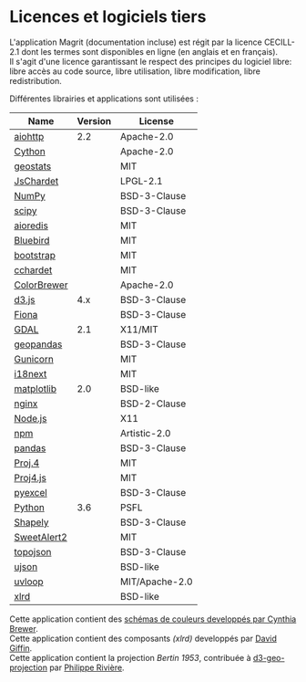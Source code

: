 # Licences et logiciels tiers

L'application Magrit (documentation incluse) est régit par la licence CECILL-2.1 dont les termes sont disponibles en ligne (en anglais et en français).  
Il s'agit d'une licence garantissant le respect des principes du logiciel libre: libre accès au code source, libre utilisation, libre modification, libre redistribution.

Différentes librairies et applications sont utilisées :

| Name                                                  | Version | License        |
|-------------------------------------------------------|---------|----------------|
| [aiohttp](http://aiohttp.readthedocs.io)              | 2.2     | Apache-2.0     |
| [Cython](http://cython.org)                           |         | Apache-2.0     |
| [geostats](https://github.com/simogeo/geostats)       |         | MIT            |
| [JsChardet](https://github.com/aadsm/jschardet)       |         | LPGL-2.1       |
| [NumPy](http://www.numpy.org/)                        |         | BSD-3-Clause   |
| [scipy](https://scipy.org/scipylib/)                  |         | BSD-3-Clause   |
| [aioredis](https://github.com/aio-libs/aioredis)      |         | MIT            |
| [Bluebird](bluebirdjs.com)                            |         | MIT            |
| [bootstrap](https://getbootstrap.com/docs/3.3/)       |         | MIT            |
| [cchardet](https://github.com/PyYoshi/cChardet)       |         | MIT            |
| [ColorBrewer](http://colorbrewer2.org/)               |         | Apache-2.0     |
| [d3.js](https://d3js.org/)                            | 4.x     | BSD-3-Clause   |
| [Fiona](http://toblerity.org/fiona/)                  |         | BSD-3-Clause   |
| [GDAL](http://gdal.org/)                              | 2.1     | X11/MIT        |
| [geopandas](http://geopandas.org)                     |         | BSD-3-Clause   |
| [Gunicorn](http://gunicorn.org)                       |         | MIT            |
| [i18next](https://www.i18next.com)                    |         | MIT            |
| [matplotlib](https://matplotlib.org)                  | 2.0     | BSD-like       |
| [nginx](https://nginx.org/)                           |         | BSD-2-Clause   |
| [Node.js](https://nodejs.org)                         |         | X11            |
| [npm](https://www.npmjs.com)                          |         | Artistic-2.0   |
| [pandas](http://pandas.pydata.org)                    |         | BSD-3-Clause   |
| [Proj.4](http://proj4.org)                            |         | MIT            |
| [Proj4.js](http://http://proj4js.org/)                |         | MIT            |
| [pyexcel](https://github.com/pyexcel/pyexcel)         |         | BSD-3-Clause   |
| [Python](https://www.python.org)                      | 3.6     | PSFL           |
| [Shapely](http://toblerity.org/shapely/)              |         | BSD-3-Clause   |
| [SweetAlert2](https://github.com/limonte/sweetalert2) |         | MIT            |
| [topojson](https://github.com/topojson/)              |         | BSD-3-Clause   |
| [ujson](https://github.com/esnme/ultrajson)           |         | BSD-like       |
| [uvloop](https://github.com/MagicStack/uvloop)        |         | MIT/Apache-2.0 |
| [xlrd](https://github.com/python-excel/xlrd)          |         | BSD-like       |

Cette application contient des [schémas de couleurs developpés par Cynthia Brewer](http://colorbrewer2.org).  
Cette application contient des composants *(xlrd)* developpés par [David Giffin](david@giffin.org).  
Cette application contient la projection *Bertin 1953*, contribuée à [d3-geo-projection](https://github.com/d3/d3-geo-projection) par [Philippe Rivière](https://visionscarto.net/).  
